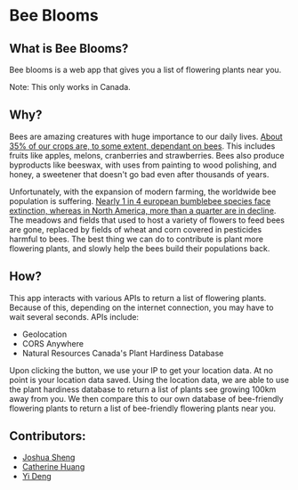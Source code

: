 # Bee Blooms

## What is Bee Blooms?

Bee blooms is a web app that gives you a list of flowering plants near you.

Note: This only works in Canada.

## Why?

Bees are amazing creatures with huge importance to our daily lives. [About 35% of our crops are, to some extent, dependant on bees](https://geneticliteracyproject.org/2015/08/12/pollinator-myth-bees-responsible-one-third-global-food-heightening-crisis-like-7/). 
This includes fruits like apples, melons, cranberries and strawberries. Bees also produce byproducts
like beeswax, with uses from painting to wood polishing, and honey, a sweetener that doesn't go bad even after thousands of years.

Unfortunately, with the expansion of modern farming, the worldwide bee population is suffering. [Nearly 1 in 4 european bumblebee species
face extinction, whereas in North America, more than a quarter are in decline](https://www.theguardian.com/commentisfree/2020/feb/14/bees-flowers-danger-pollinate-human-foodstuffs-farming). The meadows and fields that used to host a variety of flowers
to feed bees are gone, replaced by fields of wheat and corn covered in pesticides harmful to bees. The best thing we can do to contribute is
plant more flowering plants, and slowly help the bees build their populations back.

## How?

This app interacts with various APIs to return a list of flowering plants. Because of this, depending on the internet connection, you may have to wait several seconds.
APIs include:

+ Geolocation
+ CORS Anywhere
+ Natural Resources Canada's Plant Hardiness Database

Upon clicking the button, we use your IP to get your location data. At no point is your location data saved. Using the location data, we are able to use the plant hardiness
database to return a list of plants see growing 100km away from you. We then compare this to our own database of bee-friendly flowering plants to return a list of bee-friendly
flowering plants near you.

## Contributors:

+ [Joshua Sheng](https://github.com/joshuasheng)
+ [Catherine Huang](https://github.com/pickledturnips)
+ [Yi Deng](https://github.com/beautifultimes)

